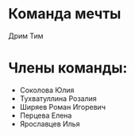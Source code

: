 # Команда мечты
Дрим Тим

# Члены команды:
* Соколова Юлия
* Тухватуллина Розалия 
* Ширяев Роман Игоревич
* Перцева Елена
* Ярославцев Илья
